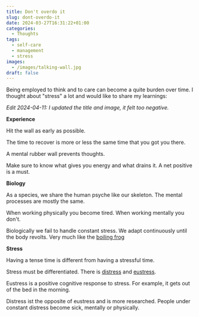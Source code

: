 ```yaml
---
title: Don't overdo it
slug: dont-overdo-it
date: 2024-03-27T16:31:22+01:00
categories:
  - Thoughts
tags:
  - self-care
  - management
  - stress
images:
  - /images/talking-wall.jpg
draft: false
---
```

Being employed to think and to care can become a quite burden over time. I thought about "stress" a lot and would like to share my learnings:

*Edit 2024-04-11: I updated the title and image, it felt too negative.*

<!--more-->

**Experience**

Hit the wall as early as possible.

The time to recover is more or less the same time that you got you there.

A mental rubber wall prevents thoughts.

Make sure to know what gives you energy and what drains it. A net positive is a must.

**Biology**

As a species, we share the human psyche like our skeleton. The mental processes are mostly the same.

When working physically you become tired. When working mentally you don't.

Biologically we fail to handle constant stress. We adapt continuously until the body revolts. Very much like the [boiling frog](https://en.wikipedia.org/wiki/Boiling_frog)

**Stress**

Having a tense time is different from having a stressful time.

Stress must be differentiated. There is [distress](https://en.wikipedia.org/wiki/Distress_(medicine)) and [eustress](https://en.wikipedia.org/wiki/Eustress).

Eustress is a positive cognitive response to stress. For  example, it gets out of the bed in the morning.

Distress ist the opposite of eustress and is more researched. People under constant distress become sick, mentally or physically.